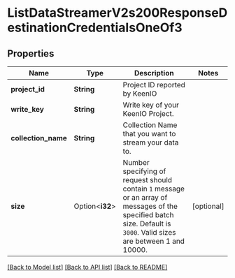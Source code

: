 # ListDataStreamerV2s200ResponseDestinationCredentialsOneOf3

## Properties

Name | Type | Description | Notes
------------ | ------------- | ------------- | -------------
**project_id** | **String** | Project ID reported by KeenIO | 
**write_key** | **String** | Write key of your KeenIO Project. | 
**collection_name** | **String** | Collection Name that you want to stream your data to. | 
**size** | Option<**i32**> | Number specifying of request should contain `1` message or an array of messages of the specified batch size. Default is `3000`. Valid sizes are between 1 and 10000. | [optional]

[[Back to Model list]](../README.md#documentation-for-models) [[Back to API list]](../README.md#documentation-for-api-endpoints) [[Back to README]](../README.md)


